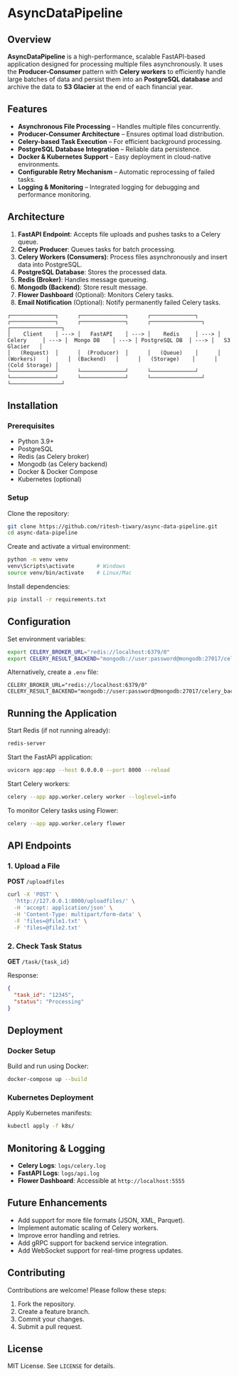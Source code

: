# AsyncDataPipeline

## Overview
**AsyncDataPipeline** is a high-performance, scalable FastAPI-based application designed for processing multiple files asynchronously. It uses the **Producer-Consumer** pattern with **Celery workers** to efficiently handle large batches of data and persist them into an **PostgreSQL database** and archive the data to **S3 Glacier** at the end of each financial year.

## Features
- **Asynchronous File Processing** – Handles multiple files concurrently.
- **Producer-Consumer Architecture** – Ensures optimal load distribution.
- **Celery-based Task Execution** – For efficient background processing.
- **PostgreSQL Database Integration** – Reliable data persistence.
- **Docker & Kubernetes Support** – Easy deployment in cloud-native environments.
- **Configurable Retry Mechanism** – Automatic reprocessing of failed tasks.
- **Logging & Monitoring** – Integrated logging for debugging and performance monitoring.

## Architecture
1. **FastAPI Endpoint**: Accepts file uploads and pushes tasks to a Celery queue.
2. **Celery Producer**: Queues tasks for batch processing.
3. **Celery Workers (Consumers)**: Process files asynchronously and insert data into PostgreSQL.
4. **PostgreSQL Database**: Stores the processed data.
5. **Redis (Broker)**: Handles message queueing.
6. **Mongodb (Backend)**: Store result message.
7. **Flower Dashboard** (Optional): Monitors Celery tasks.
8. **Email Notification** (Optional): Notify permanently failed Celery tasks.

```plaintext
┌──────────────┐      ┌──────────────┐      ┌──────────────┐      ┌──────────────┐      ┌──────────────┐      ┌────────────────┐      ┌────────────────┐
│    Client    │ ---> │   FastAPI    │ ---> │    Redis     │ ---> │   Celery     │ ---> │  Mongo DB    │ ---> │ PostgreSQL DB  │ ---> │   S3 Glacier   │ 
│   (Request)  │      │  (Producer)  │      │   (Queue)    │      │  (Workers)   │      │  (Backend)   │      │   (Storage)    │      │ (Cold Storage) │
└──────────────┘      └──────────────┘      └──────────────┘      └──────────────┘      └──────────────┘      └────────────────┘      └────────────────┘      
```

## Installation
### Prerequisites
- Python 3.9+
- PostgreSQL
- Redis (as Celery broker)
- Mongodb (as Celery backend)
- Docker & Docker Compose
- Kubernetes (optional)

### Setup
Clone the repository:
```bash
git clone https://github.com/ritesh-tiwary/async-data-pipeline.git
cd async-data-pipeline
```

Create and activate a virtual environment:
```bash
python -m venv venv
venv\Scripts\activate       # Windows
source venv/bin/activate    # Linux/Mac
```

Install dependencies:
```bash
pip install -r requirements.txt
```

## Configuration
Set environment variables:
```bash
export CELERY_BROKER_URL="redis://localhost:6379/0"
export CELERY_RESULT_BACKEND="mongodb://user:password@mongodb:27017/celery_backend"
```

Alternatively, create a `.env` file:
```
CELERY_BROKER_URL="redis://localhost:6379/0"
CELERY_RESULT_BACKEND="mongodb://user:password@mongodb:27017/celery_backend"
```

## Running the Application
Start Redis (if not running already):
```bash
redis-server
```

Start the FastAPI application:
```bash
uvicorn app:app --host 0.0.0.0 --port 8000 --reload
```

Start Celery workers:
```bash
celery --app app.worker.celery worker --loglevel=info
```

To monitor Celery tasks using Flower:
```bash
celery --app app.worker.celery flower
```

## API Endpoints
### 1. Upload a File
**POST** `/uploadfiles`
```bash
curl -X 'POST' \
  'http://127.0.0.1:8000/uploadfiles/' \
  -H 'accept: application/json' \
  -H 'Content-Type: multipart/form-data' \
  -F 'files=@file1.txt' \
  -F 'files=@file2.txt'
```

### 2. Check Task Status
**GET** `/task/{task_id}`

Response:
```json
{
  "task_id": "12345",
  "status": "Processing"
}
```

## Deployment
### Docker Setup
Build and run using Docker:
```bash
docker-compose up --build
```

### Kubernetes Deployment
Apply Kubernetes manifests:
```bash
kubectl apply -f k8s/
```

## Monitoring & Logging
- **Celery Logs**: `logs/celery.log`
- **FastAPI Logs**: `logs/api.log`
- **Flower Dashboard**: Accessible at `http://localhost:5555`

## Future Enhancements
- Add support for more file formats (JSON, XML, Parquet).
- Implement automatic scaling of Celery workers.
- Improve error handling and retries.
- Add gRPC support for backend service integration.
- Add WebSocket support for real-time progress updates.

## Contributing
Contributions are welcome! Please follow these steps:
1. Fork the repository.
2. Create a feature branch.
3. Commit your changes.
4. Submit a pull request.

## License
MIT License. See `LICENSE` for details.

